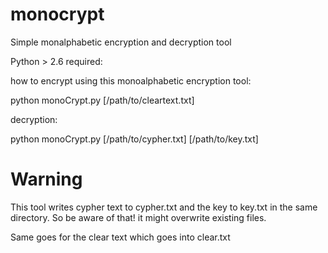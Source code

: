 monocrypt
=========

Simple monalphabetic encryption and decryption tool



Python > 2.6 required:

how to encrypt using this monoalphabetic encryption tool:

python monoCrypt.py [/path/to/cleartext.txt]

decryption:

python monoCrypt.py [/path/to/cypher.txt] [/path/to/key.txt]

Warning
=======

This tool writes cypher text to cypher.txt and the key to key.txt in the same directory. So be aware of that! it might overwrite existing files.

Same goes for the clear text which goes into clear.txt
